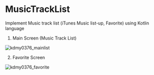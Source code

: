 # MusicTrackList
Implement Music track list (iTunes Music list-up, Favorite) using Kotlin language

1. Main Screen (Music Track List)

![kdmy0376_mainlist](https://user-images.githubusercontent.com/80380809/121784861-67905080-cbf1-11eb-8200-f33eb400e842.jpg)

2. Favorite Screen

![kdmy0376_favorite](https://user-images.githubusercontent.com/80380809/121784865-6d863180-cbf1-11eb-9275-50968b9d6554.jpg)
